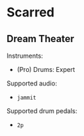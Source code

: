 # Scarred

## Dream Theater

Instruments:

  * (Pro) Drums: Expert

Supported audio:

  * `jammit`

Supported drum pedals:

  * `2p`
